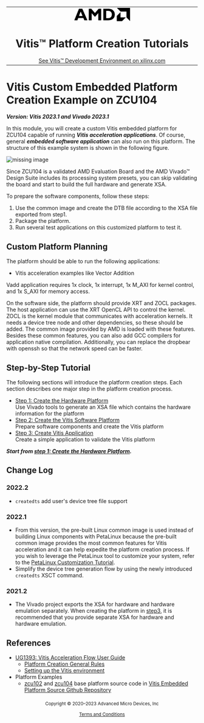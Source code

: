 <table class="sphinxhide" width="100%">
 <tr width="100%">
    <td align="center"><img src="https://raw.githubusercontent.com/Xilinx/Image-Collateral/main/xilinx-logo.png" width="30%"/><h1>Vitis™ Platform Creation Tutorials</h1>
    <a href="https://www.xilinx.com/products/design-tools/vitis.html">See Vitis™ Development Environment on xilinx.com</br></a>
    </td>
 </tr>
</table>

# Vitis Custom Embedded Platform Creation Example on ZCU104

***Version: Vitis 2023.1 and Vivado 2023.1***


In this module, you will create a custom Vitis embedded platform for ZCU104 capable of running ***Vitis acceleration applications***. Of course, general ***embedded software application*** can also run on this platform. The structure of this example system is shown in the following figure.

![missing image](./images/structure.svg)

Since ZCU104 is a validated AMD Evaluation Board and the AMD Vivado™ Design Suite includes its processing system presets, you can skip validating the board and start to build the full hardware and generate XSA.

To prepare the software components, follow these steps:

1. Use the common image and create the DTB file according to the XSA file exported from step1.
2. Package the platform.
3. Run several test applications on this customized platform to test it.

## Custom Platform Planning

The platform should be able to run the following applications:

- Vitis acceleration examples like Vector Addition

Vadd application requires 1x clock, 1x interrupt, 1x M_AXI for kernel control, and 1x S_AXI for memory access.


On the software side, the platform should provide XRT and ZOCL packages. The host application can use the XRT OpenCL API to control the kernel. ZOCL is the kernel module that communicates with acceleration kernels. It needs a device tree node and other dependencies, so these should be added. The common image provided by AMD is loaded with these features. Besides these common features, you can also add GCC compilers for application native compilation. Additionally, you can replace the dropbear with openssh so that the network speed can be faster.

## Step-by-Step Tutorial

The following sections will introduce the platform creation steps. Each section describes one major step in the platform creation process.

- [Step 1: Create the Hardware Platform](./step1.md)</br>
            Use Vivado tools to generate an XSA file which contains the hardware information for the platform
- [Step 2: Create the Vitis Software Platform](./step2.md)</br>
            Prepare software components and create the Vitis platform
- [Step 3: Create Vitis Application](./step3.md)</br>
            Create a simple application to validate the Vitis platform

***Start from [step 1: Create the Hardware Platform](./step1.md).***

## Change Log

### 2022.2

- `createdts` add user's device tree file support

### 2022.1

- From this version, the pre-built Linux common image is used instead of building Linux components with PetaLinux because the pre-built common image provides the most common features for Vitis acceleration and it can help expedite the platform creation process. If you wish to leverage the PetaLinux tool to customize your system, refer to the [PetaLinux Customization Tutorial](../../Feature_Tutorials/02_petalinux_customization/README.md).
- Simplify the device tree generation flow by using the newly introduced `createdts` XSCT command.

### 2021.2

- The Vivado project exports the XSA for hardware and hardware emulation separately. When creating the platform in [step3](./step3.md), it is recommended that you provide separate XSA for hardware and hardware emulation.

## References

- [UG1393: Vitis Acceleration Flow User Guide](https://docs.xilinx.com/r/en-US/ug1393-vitis-application-acceleration)
  - [Platform Creation General Rules](https://docs.xilinx.com/r/en-US/ug1393-vitis-application-acceleration/Creating-Embedded-Platforms-in-Vitis)
  - [Setting up the Vitis environment](https://docs.xilinx.com/r/en-US/ug1393-vitis-application-acceleration/Setting-Up-the-Environment-to-Run-the-Vitis-Software-Platform)
- Platform Examples
  - [zcu102](https://github.com/Xilinx/Vitis_Embedded_Platform_Source/tree/2023.1/Xilinx_Official_Platforms/xilinx_zcu102_base) and [zcu104](https://github.com/Xilinx/Vitis_Embedded_Platform_Source/tree/2023.1/Xilinx_Official_Platforms/xilinx_zcu104_base) base platform source code in [Vitis Embedded Platform Source Github Repository](https://github.com/Xilinx/Vitis_Embedded_Platform_Source)


<p class="sphinxhide" align="center"><sub>Copyright © 2020–2023 Advanced Micro Devices, Inc</sub></p>

<p class="sphinxhide" align="center"><sup><a href="https://www.amd.com/en/corporate/copyright">Terms and Conditions</a></sup></p>
